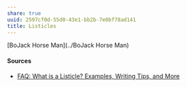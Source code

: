```yaml
---
share: true
uuid: 2597cf0d-55d0-43e1-bb2b-7e0bf78ad141
title: Listicles
---
```

[BoJack Horse Man](../BoJack Horse Man)


#### Sources

* [FAQ: What is a Listicle? Examples, Writing Tips, and More](https://www.contentpowered.com/blog/what-listicle-examples-tips/)